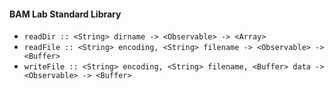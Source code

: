 #### BAM Lab Standard Library

* `readDir :: <String> dirname -> <Observable> -> <Array>`
* `readFile :: <String> encoding, <String> filename -> <Observable> -> <Buffer>`
* `writeFile :: <String> encoding, <String> filename, <Buffer> data -> <Observable> -> <Buffer>`
